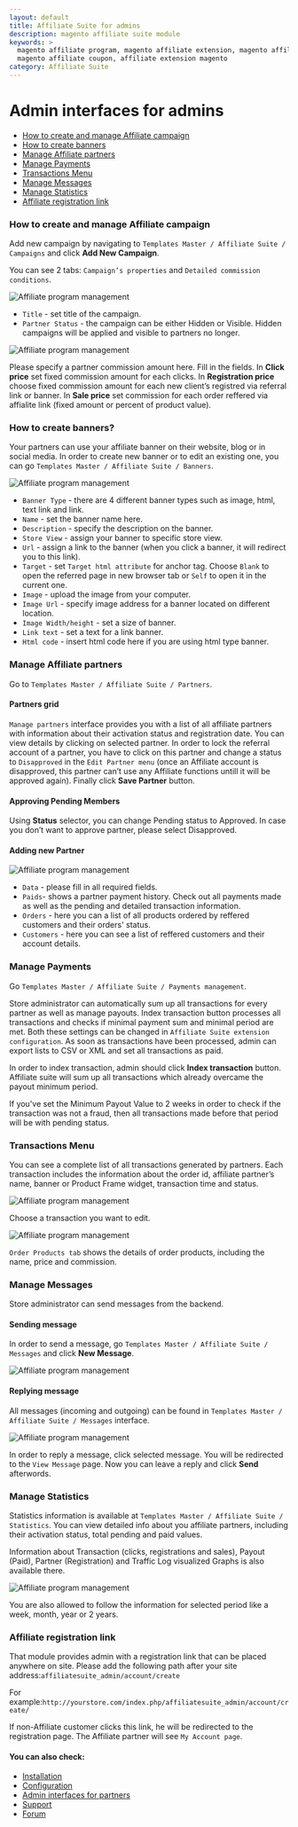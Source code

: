 ```yaml
---
layout: default
title: Affiliate Suite for admins
description: magento affiliate suite module
keywords: >
  magento affiliate program, magento affiliate extension, magento affiliate plugin, 
  magento affiliate coupon, affiliate extension magento
category: Affiliate Suite
---
```


# Admin interfaces for admins

- [How to create and manage Affiliate campaign](#how-to-create-and-manage-affiliate-campaign)
- [How to create banners](#how-to-create-banners)
- [Manage Affiliate partners](#manage-affiliate-partners)
- [Manage Payments](#manage-payments)
- [Transactions Menu](#transactions-menu)
- [Manage Messages](#manage-messages)
- [Manage Statistics](#manage-statistics)
- [Affiliate registration link](#affiliate-registration-link)

### How to create and manage Affiliate campaign

Add new campaign by navigating to `Templates Master / Affiliate Suite / Campaigns` and click **Add New Campaign**.

You can see 2 tabs: `Campaign’s properties` and `Detailed commission conditions`.

![Affiliate program management](/images/m1/extensions/affiliate/campaign-information.png)

-   `Title` - set title of the campaign.
-   `Partner Status` - the campaign can be either Hidden or Visible. Hidden campaigns will be applied and visible to partners no longer.

![Affiliate program management](/images/m1/extensions/affiliate/commission-information.png)

Please specify a partner commission amount here. Fill in the fields. In **Click price** set fixed commission amount for each clicks. In **Registration price** choose fixed commission amount for each new client’s registred via referral link or banner. In **Sale price** set commission for each order reffered via affialite link (fixed amount or percent of product value).

### How to create banners?

Your partners can use your affiliate banner on their website, blog or in social media. In order to create new banner or to edit an existing one, you can go `Templates Master / Affiliate Suite / Banners`.

![Affiliate program management](/images/m1/extensions/affiliate/banner.png)

-   `Banner Type` - there are 4 different banner types such as image, html, text link and link.
-   `Name` - set the banner name here.
-   `Description` - specify the description on the banner.
-   `Store View` - assign your banner to specific store view.
-   `Url` - assign a link to the banner (when you click a banner, it will redirect you to this link).
-   `Target` - set `Target html attribute` for anchor tag. Choose `Blank` to open the referred page in new browser tab or `Self` to open it in the current one.
-   `Image` - upload the image from your computer.
-   `Image Url` - specify image address for a banner located on different location.
-   `Image Width/height` - set a size of banner.
-   `Link text` - set a text for a link banner.
-   `Html code` - insert html code here if you are using html type banner.

### Manage Affiliate partners

Go to `Templates Master / Affiliate Suite / Partners`. 

#### Partners grid

`Manage partners` interface provides you with a list of all affiliate partners with information about their activation status and registration date. You can view details by clicking on selected partner. In order to lock the referral account of a partner, you have to click on this partner and change a status to `Disapproved` in the `Edit Partner menu` (once an Affiliate account is disapproved, this partner can’t use any Affiliate functions untill it will be approved again). Finally click **Save Partner** button.

#### Approving Pending Members

Using **Status** selector, you can change Pending status to Approved. In case you don’t want to approve partner, please select Disapproved.

#### Adding new Partner

![Affiliate program management](/images/m1/extensions/affiliate/edit-partner.png)

-   `Data` - please fill in all required fields.
-   `Paids`- shows a partner payment history. Check out all payments made as well as the pending and detailed transaction information.
-   `Orders` - here you can a list of all products ordered by reffered customers and their orders' status.
-   `Customers` - here you can see a list of reffered customers and their account details.

### Manage Payments

Go `Templates Master / Affiliate Suite / Payments management`.

Store administrator can automatically sum up all transactions for every partner as well as manage payouts. Index transaction button processes all transactions and checks if minimal payment sum and minimal period are met. Both these settings can be changed in `Affiliate Suite extension configuration`. As soon as transactions have been processed, admin can export lists to CSV or XML and set all transactions as paid.

In order to index transaction, admin should click **Index transaction** button. Affiliate suite will sum up all transactions which already overcame the payout minimum period.

If you've set the Minimum Payout Value to 2 weeks in order to check if the transaction was not a fraud, then all transactions made before that period will be with pending status.

### Transactions Menu

You can see a complete list of all transactions generated by partners. Each transaction includes the information about the order id, affiliate partner’s name, banner or Product Frame widget, transaction time and status.

![Affiliate program management](/images/m1/extensions/affiliate/manage-transactions.png)

Choose a transaction you want to edit. 

![Affiliate program management](/images/m1/extensions/affiliate/view-transaction.png)

`Order Products tab` shows the details of order products, including the name, price and commission.

### Manage Messages

Store administrator can send messages from the backend. 

#### Sending message

In order to send a message, go `Templates Master / Affiliate Suite / Messages` and click **New Message**. 

![Affiliate program management](/images/m1/extensions/affiliate/new-message.png)

#### Replying message

All messages (incoming and outgoing) can be found in `Templates Master / Affiliate Suite / Messages` interface. 

![Affiliate program management](/images/m1/extensions/affiliate/messages-grid.png)

In order to reply a message, click selected message. You will be redirected to the `View Message` page. Now you can leave a reply and click **Send** afterwords.

### Manage Statistics

Statistics information is available at `Templates Master / Affiliate Suite / Statistics`. You can view detailed info about you affiliate partners, including their activation status, total pending and paid values.

Information about Transaction (clicks, registrations and sales), Payout (Paid), Partner (Registration) and Traffic Log visualized Graphs is also available there.

![Affiliate program management](/images/m1/extensions/affiliate/managing-statistics.png)

You are also allowed to follow the information for selected period like a week, month, year or 2 years.

### Affiliate registration link

That module provides admin with a registration link that can be placed anywhere on site. Please add the following path after your site address:`affiliatesuite_admin/account/create`

For example:`http://yourstore.com/index.php/affiliatesuite_admin/account/create/`

If non-Affiliate customer clicks this link, he will be redirected to the registration page. The Affiliate partner will see `My Account page`.

#### You can also check:

*   [Installation](../installation/)
*   [Configuration](../configuration/)
*   [Admin interfaces for partners](../admin-interfaces-for-partners/)
*   [Support](https://swissuplabs.com/contacts/)
*   [Forum](https://swissuplabs.com/magento-forum/)